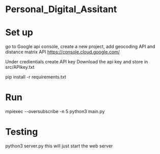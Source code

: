 # Personal_Digital_Assitant

# Set up
go to Google api console, create a new project, add geocoding API and distance matrix API
https://console.cloud.google.com/

Under credientials create API key
Download the api key and store in src/APIkey.txt

pip install -r requirements.txt


# Run
mpiexec --oversubscribe -n 5 python3 main.py       


# Testing
python3 server.py
this will just start the web server
